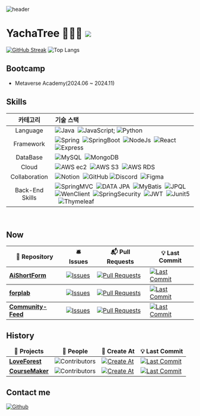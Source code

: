 ![header](https://capsule-render.vercel.app/api?type=waving&height=250&color=gradient&text=YachaTree's%20github&section=header&textBg=false&fontSize=60&fontAlign=70&fontAlignY=31&animation=fadeIn)
# YachaTree 🧑🏻‍💻 ![](https://visitor-badge.laobi.icu/badge?page_id=YachaTree.readme)

  [![GitHub Streak](https://streak-stats.demolab.com?user=YachaTree&theme=microsoft&locale=ko)](https://git.io/streak-stats)
![Top Langs](https://github-readme-stats-sigma-five.vercel.app/api/top-langs/?username=YachaTree&layout=compact&theme=graywhite)

## Bootcamp
- Metaverse Academy(2024.06 ~ 2024.11)


## Skills
<div align="center">
  
|카테고리|기술 스택|
|:---:|:---|
|Language|![Java](https://img.shields.io/badge/Java-007396?style=flat)&nbsp; ![JavaScript](https://img.shields.io/badge/JavaScript-F7DF1E?style=flat&logo=javascript&logoColor=white); ![Python](https://img.shields.io/badge/Python-F7DF1E?style=flat&logo=Python&logoColor=white)|
|Framework|![Spring](https://img.shields.io/badge/Spring-6DB33F?style=flat&logo=spring&logoColor=white)&nbsp; ![SpringBoot](https://img.shields.io/badge/SpringBoot-6DB33F?style=flat&logo=springboot&logoColor=white)&nbsp; ![NodeJs](https://img.shields.io/badge/Node.js-339933?style=flat&logo=Node.js&logoColor=white)&nbsp; ![React](https://img.shields.io/badge/React.js-61DAFB?style=flat&logo=React&logoColor=black)&nbsp; ![Express](https://img.shields.io/badge/Express-000000?style=flat&logo=Express&logoColor=white)|
|DataBase|![MySQL](https://img.shields.io/badge/MySQL-4479A1?style=flat&logo=MySQL&logoColor=white)&nbsp; ![MongoDB](https://img.shields.io/badge/MongoDB-47A248?style=flat&logo=MongoDB&logoColor=white)|
|Cloud|![AWS ec2](https://img.shields.io/badge/EC2-FF9900?style=flat&logo=amazonec2&logoColor=white)&nbsp; ![AWS S3](https://img.shields.io/badge/S3-569A31?style=flat&logo=amazons3&logoColor=white)&nbsp; ![AWS RDS](https://img.shields.io/badge/RDS-527FFF?style=flat&logo=amazonrds&logoColor=white)|
|Collaboration|![Notion](https://img.shields.io/badge/notion-000000?style=flat&logo=Notion&logoColor=white)&nbsp; ![GitHub](https://img.shields.io/badge/Github-181717?style=flat&logo=github&logoColor=white) ![Discord](https://img.shields.io/badge/Discord-5865F2?style=flat&logo=discord&logoColor=white)&nbsp; ![Figma](https://img.shields.io/badge/Figma-F24E1E?style=flat&logo=figma&logoColor=white)|
|Back-End Skills|![SpringMVC](https://img.shields.io/badge/SpringMVC-6DB33F?style=flat)&nbsp; ![DATA JPA](https://img.shields.io/badge/DATA_JPA-AA344D?style=flat)&nbsp; ![MyBatis](https://img.shields.io/badge/MyBatis-000000?style=flat)&nbsp; ![JPQL](https://img.shields.io/badge/JPQL-46C3D0?style=flat)&nbsp; ![WenClient](https://img.shields.io/badge/WebClient-FECC00?style=flat)&nbsp; ![SpringSecurity](https://img.shields.io/badge/SpringSecurity-6DB33F?style=flat&logo=springsecurity&logoColor=white)&nbsp; ![JWT](https://img.shields.io/badge/JWT-000000?style=flat&logo=jsonwebtokens&logoColor=white)&nbsp; ![Junit5](https://img.shields.io/badge/Junit5-25A162?style=flat&logo=junit5&logoColor=white)&nbsp; ![Thymeleaf](https://img.shields.io/badge/Thymeleaf-005F0F?style=flat&logo=thymeleaf&logoColor=white)|

</div>

<br />

## Now

<table>
  <thead align="center">
    <tr style="border: none;">
      <th>🎁 Repository</th>
      <th>🛎 Issues</th>
      <th>📬 Pull Requests</th>
      <th>💡 Last Commit</th>
    </tr>
  </thead>
  <tbody>
    <tr>
      <td><a href="https://github.com/Elice-AI-Spark-Camp/AiShortForm-Back"><b>AiShortForm</b></a></td>
      <td><a href="https://github.com/Elice-AI-Spark-Camp/AiShortForm-Back/issues" target="_blank"><img alt="Issues" src="https://img.shields.io/github/issues/Elice-AI-Spark-Camp/AiShortForm-Back?style=flat&labelColor=343b41"></a></td>
      <td><a href="https://github.com/Elice-AI-Spark-Camp/AiShortForm-Back/pulls" target="_blank"><img alt="Pull Requests" src="https://img.shields.io/github/issues-pr/Elice-AI-Spark-Camp/AiShortForm-Back?style=flat&labelColor=343b41"></a></td>
      <td><a href="https://github.com/Elice-AI-Spark-Camp/AiShortForm-Back/commits" target="_blank"><img alt="Last Commit" src="https://img.shields.io/github/last-commit/Elice-AI-Spark-Camp/AiShortForm-Back?style=flat&labelColor=343b41"></a></td>
    </tr>
  </tbody>
  <tbody>
    <tr>
      <td><a href="https://github.com/YachaTree/forplab"><b>forplab</b></a></td>
      <td><a href="https://github.com/YachaTree/forplab/issues" target="_blank"><img alt="Issues" src="https://img.shields.io/github/issues/YachaTree/forplab?style=flat&labelColor=343b41"></a></td>
      <td><a href="https://github.com/YachaTree/forplab/pulls" target="_blank"><img alt="Pull Requests" src="https://img.shields.io/github/issues-pr/YachaTree/forplab?style=flat&labelColor=343b41"></a></td>
      <td><a href="https://github.com/YachaTree/forplab/commits" target="_blank"><img alt="Last Commit" src="https://img.shields.io/github/last-commit/YachaTree/forplab?style=flat&labelColor=343b41"></a></td>
    </tr>
  </tbody>
   <tbody>
    <tr>
      <td><a href="https://github.com/YachaTree/Community-Feed"><b>Community-Feed</b></a></td>
      <td><a href="https://github.com/YachaTree/Community-Feed/issues" target="_blank"><img alt="Issues" src="https://img.shields.io/github/issues/YachaTree/Community-Feed?style=flat&labelColor=343b41"></a></td>
      <td><a href="https://github.com/YachaTree/Community-Feed/pulls" target="_blank"><img alt="Pull Requests" src="https://img.shields.io/github/issues-pr/YachaTree/Community-Feed?style=flat&labelColor=343b41"></a></td>
      <td><a href="https://github.com/YachaTree/Community-Feed/commits" target="_blank"><img alt="Last Commit" src="https://img.shields.io/github/last-commit/YachaTree/Community-Feed?style=flat&labelColor=343b41"></a></td>
    </tr>
  </tbody>
</table>


## History

<table>
  <thead align=center>
    <tr border: none;>
      <td><b>🎁 Projects</b></td>
      <td><b>👥 People</b></td>
      <td><b>🚀 Create At</b></td>
      <td><b>💡 Last Commit</b></td>
    </tr>
  </thead>
  <tbody>
    <tr>
      <td><a href=https://github.com/MTVS-Last-Collaboration/Back-End target=_blank><b>LoveForest</b></a></td>
      <td><img alt="Contributors" src="https://img.shields.io/github/contributors/MTVS-Last-Collaboration/Back-End?style=flat&labelColor=343b41"></td>
      <td><a href="https://github.com/MTVS-Last-Collaboration/Back-End" target="_blank"><img alt="Create At" src="https://img.shields.io/github/created-at/MTVS-Last-Collaboration/Back-End?style=flat&labelColor=343b41"></a></td>
      <td><a href="https://github.com/MTVS-Last-Collaboration/Back-End/commits" target="_blank"><img alt="Last Commit" src="https://img.shields.io/github/last-commit/MTVS-Last-Collaboration/Back-End?style=flat&labelColor=343b41"></a></td>
    </tr>
    <tr>
      <td><a href=https://github.com/course-maker/Course-Maker-BE target=_blank><b>CourseMaker</b></a></td>
      <td><img alt="Contributors" src="https://img.shields.io/github/contributors/course-maker/Course-Maker-BE?style=flat&labelColor=343b41"></td>
      <td><a href="https://github.com/course-maker/Course-Maker-BE" target="_blank"><img alt="Create At" src="https://img.shields.io/github/created-at/course-maker/Course-Maker-BE?style=flat&labelColor=343b41"></a></td>
      <td><a href="https://github.com/course-maker/Course-Maker-BE/commits" target="_blank"><img alt="Last Commit" src="https://img.shields.io/github/last-commit/course-maker/Course-Maker-BE?style=flat&labelColor=343b41"></a></td>
    </tr>
  </tbody>
</table>

## Contact me

<p><a href="https://github.com/YachaTree" target="_blank"><img alt="Github" src="https://img.shields.io/badge/GitHub-%2312100E.svg?&style=for-the-badge&logo=Github&logoColor=white" /></a> <a href="https://www.linkedin.com/in/jae-hyup-kim-336b56324/?locale=ja_JP"><img alt="" src='https://img.shields.io/badge/LinkedIn-0A66C2.svg?&style=for-the-badge&logo=linkedin&logoColor=white' /></a>
